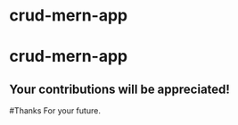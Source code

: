 # crud-mern-app
# crud-mern-app
## Your contributions will be appreciated!
#Thanks For your future.
